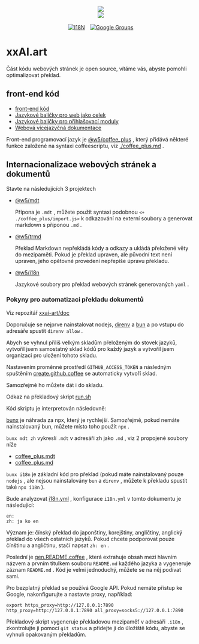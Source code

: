 <p align="center"><a href="https://xxai.art"><img src="https://cdn.jsdelivr.net/gh/xxai-art/doc/logo.svg"/></a><br/><a href="https://xxai.art"><img src="https://cdn.jsdelivr.net/gh/xxai-art/doc/xxai.svg"/></a></p><p align="center"><a href="https://github.com/xxai-art/doc#readme"><img alt="I18N" src="https://cdn.jsdelivr.net/gh/wactax/img/t.svg"/></a>　<a href="https://groups.google.com/u/0/g/xxai-art"><img alt="Google Groups" src="https://cdn.jsdelivr.net/gh/wactax/img/g-groups.svg"/></a></p>

# xxAI.art

Část kódu webových stránek je open source, vítáme vás, abyste pomohli optimalizovat překlad.

## front-end kód

* [front-end kód](https://github.com/xxai-art/web)
* [Jazykové balíčky pro web jako celek](https://github.com/xxai-art/web/tree/main/i18n)
* [Jazykové balíčky pro přihlašovací moduly](https://github.com/wacpkg/user/tree/main/ui.i18n)
* [Webová vícejazyčná dokumentace](https://github.com/xxai-doc)

Front-end programovací jazyk je [@w5/coffee_plus](http://npmjs.com/@w5/coffee_plus) , který přidává některé funkce založené na syntaxi coffeescriptu, viz [./coffee_plus.md](./coffee_plus.md) .

## Internacionalizace webových stránek a dokumentů

Stavte na následujících 3 projektech

* [@w5/mdt](https://www.npmjs.com/package/@w5/mdt)

  Přípona je `.mdt` , můžete použít syntaxi podobnou `<+ ./coffee_plus/import.js>` k odkazování na externí soubory a generovat markdown s příponou `.md` .

* [@w5/trmd](https://www.npmjs.com/package/@w5/trmd)

  Překlad Markdown nepřekládá kódy a odkazy a ukládá přeložené věty do mezipaměti. Pokud je překlad upraven, ale původní text není upraven, jeho opětovné provedení nepřepíše úpravu překladu.

* [@w5/i18n](https://www.npmjs.com/package/@w5/i18n)

  Jazykové soubory pro překlad webových stránek generovaných `yaml` .

### Pokyny pro automatizaci překladu dokumentů

Viz repozitář [xxai-art/doc](https://github.com/xxai-art/doc)

Doporučuje se nejprve nainstalovat nodejs, [direnv](https://direnv.net) a [bun](https://github.com/oven-sh/bun) a po vstupu do adresáře spustit `direnv allow` .

Abych se vyhnul příliš velkým skladům přeloženým do stovek jazyků, vytvořil jsem samostatný sklad kódů pro každý jazyk a vytvořil jsem organizaci pro uložení tohoto skladu.

Nastavením proměnné prostředí `GITHUB_ACCESS_TOKEN` a následným spuštěním [create.github.coffee](https://github.com/xxai-art/doc/blob/main/create.github.coffee) se automaticky vytvoří sklad.

Samozřejmě ho můžete dát i do skladu.

Odkaz na překladový skript [run.sh](https://github.com/xxai-art/doc/blob/main/run.sh)

Kód skriptu je interpretován následovně:

[bunx](https://bun.sh/docs/cli/bunx) je náhrada za npx, který je rychlejší. Samozřejmě, pokud nemáte nainstalovaný bun, můžete místo toho použít `npx` .

`bunx mdt zh` vykreslí `.mdt` v adresáři zh jako `.md` , viz 2 propojené soubory níže

* [coffee_plus.mdt](https://github.com/xxai-doc/zh/blob/main/coffee_plus.mdt)
* [coffee_plus.md](https://github.com/xxai-doc/zh/blob/main/coffee_plus.md)

`bunx i18n` je základní kód pro překlad (pokud máte nainstalovaný pouze `nodejs` , ale nejsou nainstalovány `bun` a `direnv` , můžete k překladu spustit také `npx i18n` ).

Bude analyzovat [i18n.yml](https://github.com/xxai-art/doc/blob/main/i18n.yml) , konfigurace `i18n.yml` v tomto dokumentu je následující:

```
en:
zh: ja ko en
```

Význam je: čínský překlad do japonštiny, korejštiny, angličtiny, anglický překlad do všech ostatních jazyků. Pokud chcete podporovat pouze čínštinu a angličtinu, stačí napsat `zh: en` .

Poslední je [gen.README.coffee](https://github.com/xxai-art/doc/blob/main/gen.README.coffee) , která extrahuje obsah mezi hlavním názvem a prvním titulkem souboru `README.md` každého jazyka a vygeneruje záznam `README.md` . Kód je velmi jednoduchý, můžete se na něj podívat sami.

Pro bezplatný překlad se používá Google API. Pokud nemáte přístup ke Google, nakonfigurujte a nastavte proxy, například:

```
export https_proxy=http://127.0.0.1:7890 http_proxy=http://127.0.0.1:7890 all_proxy=socks5://127.0.0.1:7890
```

Překladový skript vygeneruje překladovou mezipaměť v adresáři `.i18n` , zkontrolujte ji pomocí `git status` a přidejte ji do úložiště kódu, abyste se vyhnuli opakovaným překladům.
